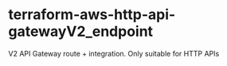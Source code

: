 # terraform-aws-http-api-gatewayV2_endpoint
V2 API Gateway route + integration. Only suitable for HTTP APIs
